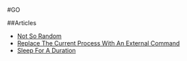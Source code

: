 #GO

##Articles

   * [Not So Random](not_so_random.md)
   * [Replace The Current Process With An External Command](replace_the_current_process_with_an_external_comma.md)
   * [Sleep For A Duration](sleep_for_a_duration.md)